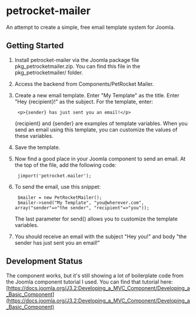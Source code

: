 petrocket-mailer
================

An attempt to create a simple, free email template system for Joomla.

Getting Started
---------------
1. Install petrocket-mailer via the Joomla package file pkg_petrocketmailer.zip. You can find this file in the pkg_petrocketmailer/ folder.
2. Access the backend from Components/PetRocket Mailer.
3. Create a new email template. Enter "My Template" as the title. Enter "Hey {recipient}!" as the subject. For the template, enter:

        <p>{sender} has just sent you an email!</p>

    {recipient} and {sender} are examples of template variables. When you send an email using this template, you can customize the values of these variables.

4. Save the template.
5. Now find a good place in your Joomla component to send an email. At the top of the file, add the following code:

        jimport('petrocket.mailer');

6. To send the email, use this snippet:

        $mailer = new PetRocketMailer();
        $mailer->send("My Template", "you@wherever.com", array("sender"=>"the sender", "recipient"=>"you"));

    The last parameter for send() allows you to customize the template variables.
7. You should receive an email with the subject "Hey you!" and body "the sender has just sent you an email!"

Development Status
------------------
The component works, but it's still showing a lot of boilerplate code from the Joomla component tutorial I used. You can find that tutorial here:
[https://docs.joomla.org/J3.2:Developing_a_MVC_Component/Developing_a_Basic_Component](https://docs.joomla.org/J3.2:Developing_a_MVC_Component/Developing_a_Basic_Component)
